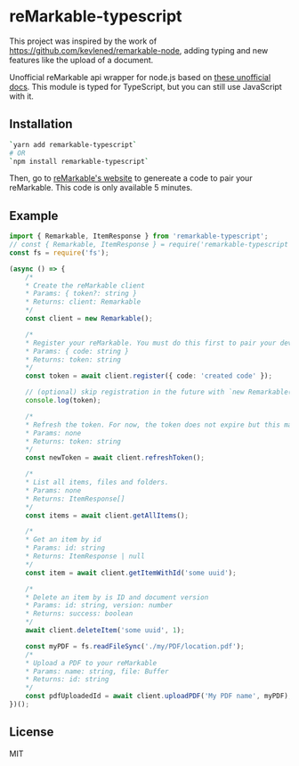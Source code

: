 # reMarkable-typescript

This project was inspired by the work of https://github.com/kevlened/remarkable-node, adding typing and new features like the upload of a document.

Unofficial reMarkable api wrapper for node.js based on [these unofficial docs](https://github.com/splitbrain/ReMarkableAPI/wiki).
This module is typed for TypeScript, but you can still use JavaScript with it.

## Installation
```bash
`yarn add remarkable-typescript`
# OR
`npm install remarkable-typescript`
```

Then, go to [reMarkable's website](https://my.remarkable.com/connect/remarkable) to genereate a code to pair your reMarkable. This code is only available 5 minutes.

## Example

```ts
import { Remarkable, ItemResponse } from 'remarkable-typescript';
// const { Remarkable, ItemResponse } = require('remarkable-typescript');
const fs = require('fs');

(async () => {
    /*
    * Create the reMarkable client
    * Params: { token?: string }
    * Returns: client: Remarkable
    */
    const client = new Remarkable();

    /*
    * Register your reMarkable. You must do this first to pair your device if you didn't specified a token. This may take a few seconds to complete.
    * Params: { code: string }
    * Returns: token: string
    */
    const token = await client.register({ code: 'created code' });

    // (optional) skip registration in the future with `new Remarkable({token})`
    console.log(token);

    /*
    * Refresh the token. For now, the token does not expire but this may change in the future
    * Params: none
    * Returns: token: string
    */
    const newToken = await client.refreshToken();

    /*
    * List all items, files and folders.
    * Params: none
    * Returns: ItemResponse[]
    */
    const items = await client.getAllItems();

    /*
    * Get an item by id
    * Params: id: string
    * Returns: ItemResponse | null
    */
    const item = await client.getItemWithId('some uuid');

    /*
    * Delete an item by is ID and document version
    * Params: id: string, version: number
    * Returns: success: boolean
    */
    await client.deleteItem('some uuid', 1);

    const myPDF = fs.readFileSync('./my/PDF/location.pdf');
    /*
    * Upload a PDF to your reMarkable
    * Params: name: string, file: Buffer
    * Returns: id: string
    */
    const pdfUploadedId = await client.uploadPDF('My PDF name', myPDF);
})();
```

## License
MIT



